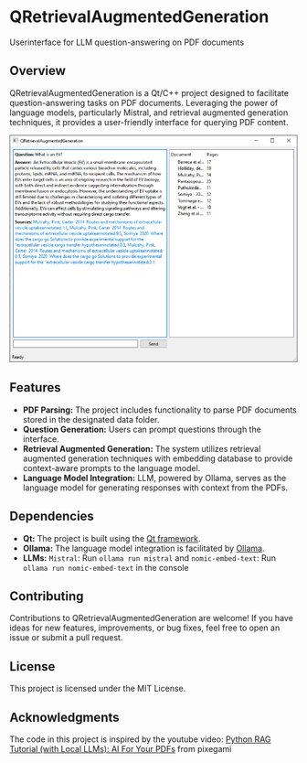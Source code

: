 # QRetrievalAugmentedGeneration
Userinterface for LLM question-answering on PDF documents

## Overview
QRetrievalAugmentedGeneration is a Qt/C++ project designed to facilitate question-answering tasks on PDF documents. Leveraging the power of language models, particularly Mistral, and retrieval augmented generation techniques, it provides a user-friendly interface for querying PDF content.

![preview](https://github.com/CURTLab/QRetrievalAugmentedGeneration/blob/main/Preview.PNG)

## Features
* **PDF Parsing:** The project includes functionality to parse PDF documents stored in the designated data folder.
* **Question Generation:** Users can prompt questions through the interface.
* **Retrieval Augmented Generation:** The system utilizes retrieval augmented generation techniques with embedding database to provide context-aware prompts to the language model.
* **Language Model Integration:** LLM, powered by Ollama, serves as the language model for generating responses with context from the PDFs.

## Dependencies
* **Qt:** The project is built using the [Qt framework](https://www.qt.io).
* **Ollama:** The language model integration is facilitated by [Ollama](https://ollama.com/).
* **LLMs:** `Mistral`: Run ```ollama run mistral``` and `nomic-embed-text`: Run ```ollama run nomic-embed-text``` in the console

## Contributing
Contributions to QRetrievalAugmentedGeneration are welcome! If you have ideas for new features, improvements, or bug fixes, feel free to open an issue or submit a pull request.

## License

This project is licensed under the MIT License.

## Acknowledgments
The code in this project is inspired by the youtube video: [Python RAG Tutorial (with Local LLMs): AI For Your PDFs](https://www.youtube.com/watch?v=2TJxpyO3ei4) from pixegami
